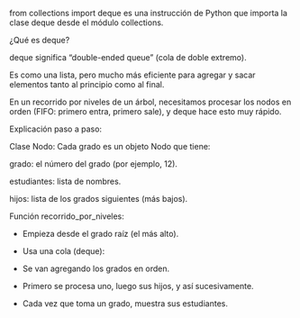from collections import deque es una instrucción de Python que importa la clase deque desde el módulo collections.

¿Qué es deque?

deque significa “double-ended queue” (cola de doble extremo).

Es como una lista, pero mucho más eficiente para agregar y sacar elementos tanto al principio como al final.

En un recorrido por niveles de un árbol, necesitamos procesar los nodos en orden (FIFO: primero entra, primero sale), y deque hace esto muy rápido.

Explicación paso a paso:

Clase Nodo:
Cada grado es un objeto Nodo que tiene:

grado: el número del grado (por ejemplo, 12).

estudiantes: lista de nombres.

hijos: lista de los grados siguientes (más bajos).

Función recorrido_por_niveles:

- Empieza desde el grado raíz (el más alto).

- Usa una cola (deque):

- Se van agregando los grados en orden.

- Primero se procesa uno, luego sus hijos, y así sucesivamente.

- Cada vez que toma un grado, muestra sus estudiantes.